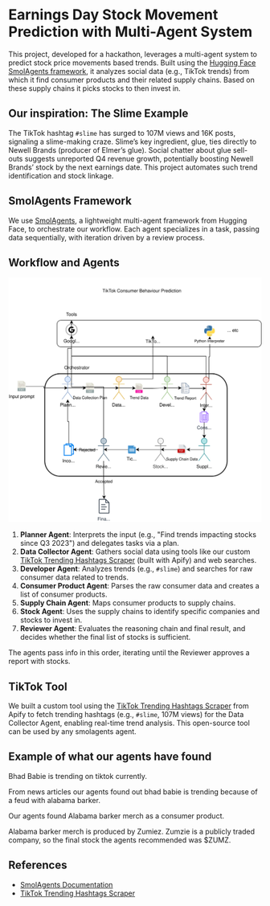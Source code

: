 # Earnings Day Stock Movement Prediction with Multi-Agent System

This project, developed for a hackathon, leverages a multi-agent system to predict stock price movements based trends. Built using the [Hugging Face SmolAgents framework](https://huggingface.co/docs/smolagents/en/index), it analyzes social data (e.g., TikTok trends) from which it find consumer products and their related supply chains. Based on these supply chains it picks stocks to then invest in.

## Our inspiration: The Slime Example
The TikTok hashtag `#slime` has surged to 107M views and 16K posts, signaling a slime-making craze. Slime’s key ingredient, glue, ties directly to Newell Brands (producer of Elmer’s glue). Social chatter about glue sell-outs suggests unreported Q4 revenue growth, potentially boosting Newell Brands’ stock by the next earnings date. This project automates such trend identification and stock linkage.

## SmolAgents Framework
We use [SmolAgents](https://huggingface.co/docs/smolagents/en/index), a lightweight multi-agent framework from Hugging Face, to orchestrate our workflow. Each agent specializes in a task, passing data sequentially, with iteration driven by a review process.

## Workflow and Agents

![Diagram](rapidreasoning.svg "Multi-Agent Workflow")

1. **Planner Agent**: Interprets the input (e.g., "Find trends impacting stocks since Q3 2023") and delegates tasks via a plan.
2. **Data Collector Agent**: Gathers social data using tools like our custom [TikTok Trending Hashtags Scraper](https://apify.com/lexis-solutions/tiktok-trending-hashtags-scraper) (built with Apify) and web searches.
3. **Developer Agent**: Analyzes trends (e.g., `#slime`) and searches for raw consumer data related to trends.
4. **Consumer Product Agent**: Parses the raw consumer data and creates a list of consumer products.
5. **Supply Chain Agent**: Maps consumer products to supply chains.
6. **Stock Agent**: Uses the supply chains to identify specific companies and stocks to invest in.
7. **Reviewer Agent**: Evaluates the reasoning chain and final result, and decides whether the final list of stocks is sufficient.

The agents pass info in this order, iterating until the Reviewer approves a report with stocks.

## TikTok Tool
We built a custom tool using the [TikTok Trending Hashtags Scraper](https://apify.com/lexis-solutions/tiktok-trending-hashtags-scraper) from Apify to fetch trending hashtags (e.g., `#slime`, 107M views) for the Data Collector Agent, enabling real-time trend analysis. This open-source tool can be used by any smolagents agent.

## Example of what our agents have found
Bhad Babie is trending on tiktok currently.

From news articles our agents found out bhad babie is trending because of a feud with alabama barker.

Our agents found Alabama barker merch as a consumer product.

Alabama barker merch is produced by Zumiez. Zumzie is a publicly traded company, so the final stock the agents recommended was $ZUMZ.

## References
- [SmolAgents Documentation](https://huggingface.co/docs/smolagents/en/index)
- [TikTok Trending Hashtags Scraper](https://apify.com/lexis-solutions/tiktok-trending-hashtags-scraper)
